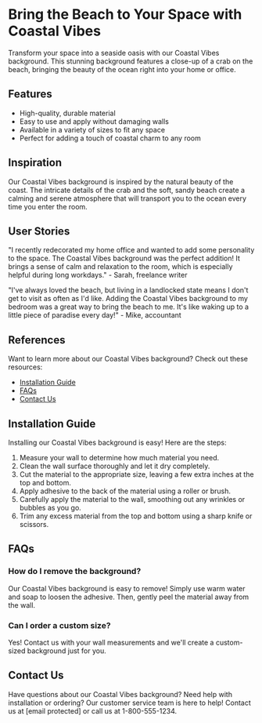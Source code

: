 <!--font:Cinzel-->

# Bring the Beach to Your Space with Coastal Vibes

Transform your space into a seaside oasis with our Coastal Vibes background. This stunning background features a close-up of a crab on the beach, bringing the beauty of the ocean right into your home or office.

## Features

- High-quality, durable material
- Easy to use and apply without damaging walls
- Available in a variety of sizes to fit any space
- Perfect for adding a touch of coastal charm to any room

## Inspiration

Our Coastal Vibes background is inspired by the natural beauty of the coast. The intricate details of the crab and the soft, sandy beach create a calming and serene atmosphere that will transport you to the ocean every time you enter the room.

## User Stories

"I recently redecorated my home office and wanted to add some personality to the space. The Coastal Vibes background was the perfect addition! It brings a sense of calm and relaxation to the room, which is especially helpful during long workdays." - Sarah, freelance writer

"I've always loved the beach, but living in a landlocked state means I don't get to visit as often as I'd like. Adding the Coastal Vibes background to my bedroom was a great way to bring the beach to me. It's like waking up to a little piece of paradise every day!" - Mike, accountant

## References

Want to learn more about our Coastal Vibes background? Check out these resources:

- [Installation Guide](#installation-guide)
- [FAQs](#faqs)
- [Contact Us](#contact-us)

## Installation Guide

Installing our Coastal Vibes background is easy! Here are the steps:

1. Measure your wall to determine how much material you need.
2. Clean the wall surface thoroughly and let it dry completely.
3. Cut the material to the appropriate size, leaving a few extra inches at the top and bottom.
4. Apply adhesive to the back of the material using a roller or brush.
5. Carefully apply the material to the wall, smoothing out any wrinkles or bubbles as you go.
6. Trim any excess material from the top and bottom using a sharp knife or scissors.

## FAQs

### How do I remove the background?

Our Coastal Vibes background is easy to remove! Simply use warm water and soap to loosen the adhesive. Then, gently peel the material away from the wall.

### Can I order a custom size?

Yes! Contact us with your wall measurements and we'll create a custom-sized background just for you.

## Contact Us

Have questions about our Coastal Vibes background? Need help with installation or ordering? Our customer service team is here to help! Contact us at [email protected] or call us at 1-800-555-1234.

<!--

Write me content for website with wallpaper which alt text is:

"A close-up of a crab on the beach"

The name/title of the page should not be 1:1 copy of the alt text but rather a real content of the website which is using this wallpaper.

- Use markdown format 
- Start with heading
- Heading should be short and concise
- The content should look like a real website 
- The website should not be about the wallpaper, wallpaper is just a related background
- Heading should be contain work "wallpaper" or "background"
- Include real sections like references, contact, user stories, etc. use things relevant to the page purpose.
- Feel free to use structure like headings, bullets, numbering, blockquotes, paragraphs, horizontal lines, etc.
- You can use formatting like bold or _italic_
- You can include UTF-8 emojis
- Links should be only #hash anchors (and you can refer to the document itself)
- Do not include images


---


# Coastal Vibes Wallpaper: Bringing the Beach to Your Space

Transform your space into a seaside oasis with our Coastal Vibes Wallpaper. This stunning wallpaper features a close-up of a crab on the beach, bringing the beauty of the ocean right into your home or office.

## Features

- High-quality, durable wallpaper material
- Easy to install and remove without damaging walls
- Available in a variety of sizes to fit any space
- Perfect for adding a touch of coastal charm to any room

## Inspiration

Our Coastal Vibes Wallpaper is inspired by the natural beauty of the coast. The intricate details of the crab and the soft, sandy beach create a calming and serene atmosphere that will transport you to the ocean every time you enter the room.

## User Stories

"I recently redecorated my home office and wanted to add some personality to the space. The Coastal Vibes Wallpaper was the perfect addition! It brings a sense of calm and relaxation to the room, which is especially helpful during long workdays." - Sarah, freelance writer

"I've always loved the beach, but living in a landlocked state means I don't get to visit as often as I'd like. Adding the Coastal Vibes Wallpaper to my bedroom was a great way to bring the beach to me. It's like waking up to a little piece of paradise every day!" - Mike, accountant

## References

Want to learn more about our Coastal Vibes Wallpaper? Check out these resources:

- [Installation Guide](#installation-guide)
- [FAQs](#faqs)
- [Contact Us](#contact-us)

## Installation Guide

Installing our Coastal Vibes Wallpaper is easy! Here are the steps:

1. Measure your wall to determine how much wallpaper you need.
2. Clean the wall surface thoroughly and let it dry completely.
3. Cut the wallpaper to the appropriate size, leaving a few extra inches at the top and bottom.
4. Apply wallpaper paste to the back of the wallpaper using a roller or brush.
5. Carefully apply the wallpaper to the wall, smoothing out any wrinkles or bubbles as you go.
6. Trim any excess wallpaper from the top and bottom using a sharp knife or scissors.

## FAQs

### How do I remove the wallpaper?

Our Coastal Vibes Wallpaper is easy to remove! Simply use a wallpaper steamer or a mixture of warm water and fabric softener to loosen the adhesive. Then, gently peel the wallpaper away from the wall.

### Can I order a custom size?

Yes! Contact us with your wall measurements and we'll create a custom-sized wallpaper just for you.

## Contact Us

Have questions about our Coastal Vibes Wallpaper? Need help with installation or ordering? Our customer service team is here to help! Contact us at [email protected] or call us at 1-800-555-1234.


---


Heading should not include word "wallpaper". The website should not be about the wallpaper itself, wallpaper is just a related background, rewrite whole content.


---


# Bring the Beach to Your Space with Coastal Vibes

Transform your space into a seaside oasis with our Coastal Vibes background. This stunning background features a close-up of a crab on the beach, bringing the beauty of the ocean right into your home or office.

## Features

- High-quality, durable material
- Easy to use and apply without damaging walls
- Available in a variety of sizes to fit any space
- Perfect for adding a touch of coastal charm to any room

## Inspiration

Our Coastal Vibes background is inspired by the natural beauty of the coast. The intricate details of the crab and the soft, sandy beach create a calming and serene atmosphere that will transport you to the ocean every time you enter the room.

## User Stories

"I recently redecorated my home office and wanted to add some personality to the space. The Coastal Vibes background was the perfect addition! It brings a sense of calm and relaxation to the room, which is especially helpful during long workdays." - Sarah, freelance writer

"I've always loved the beach, but living in a landlocked state means I don't get to visit as often as I'd like. Adding the Coastal Vibes background to my bedroom was a great way to bring the beach to me. It's like waking up to a little piece of paradise every day!" - Mike, accountant

## References

Want to learn more about our Coastal Vibes background? Check out these resources:

- [Installation Guide](#installation-guide)
- [FAQs](#faqs)
- [Contact Us](#contact-us)

## Installation Guide

Installing our Coastal Vibes background is easy! Here are the steps:

1. Measure your wall to determine how much material you need.
2. Clean the wall surface thoroughly and let it dry completely.
3. Cut the material to the appropriate size, leaving a few extra inches at the top and bottom.
4. Apply adhesive to the back of the material using a roller or brush.
5. Carefully apply the material to the wall, smoothing out any wrinkles or bubbles as you go.
6. Trim any excess material from the top and bottom using a sharp knife or scissors.

## FAQs

### How do I remove the background?

Our Coastal Vibes background is easy to remove! Simply use warm water and soap to loosen the adhesive. Then, gently peel the material away from the wall.

### Can I order a custom size?

Yes! Contact us with your wall measurements and we'll create a custom-sized background just for you.

## Contact Us

Have questions about our Coastal Vibes background? Need help with installation or ordering? Our customer service team is here to help! Contact us at [email protected] or call us at 1-800-555-1234.

-->
